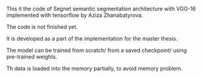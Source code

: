 This it the code of Segnet semantic segmentation architecture with VGG-16 implemented with tensorflow by Aziza Zhanabatyrova.

The code is not finished yet.

It is developed as a part of the implementation for the master thesis.

The model can be trained from scratch/ from a saved checkpoint/ using pre-trained weights.

Th data is loaded into the memory partially, to avoid memory problem.
